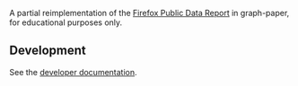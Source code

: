 A partial reimplementation of the [Firefox Public Data
Report](https://data.firefox.com/) in graph-paper, for educational purposes
only.

## Development

See the [developer documentation](docs/development.md).

